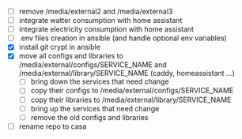 - [ ] remove /media/external2 and /media/external3
- [ ] integrate watter consumption with home assistant
- [ ] integrate electricity consumption with home assistant
- [ ] .env files creation in ansible (and handle optional env variables)
- [x] install git crypt in ansible
- [x] move all configs and libraries to /media/external/configs/SERVICE_NAME and /media/external/library/SERVICE_NAME (caddy, homeassistant ...)
  - [ ] bring down the services that need change
  - [ ] copy their configs to /media/external/configs/SERVICE_NAME
  - [ ] copy their libraries to /media/external/library/SERVICE_NAME
  - [ ] bring up the services that need change
  - [ ] remove the old configs and libraries
- [ ] rename repo to casa
